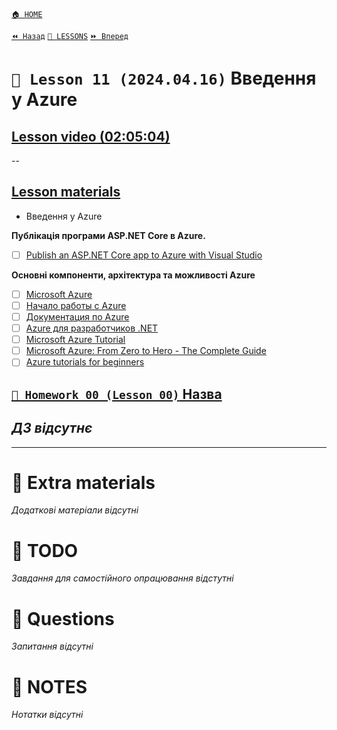 [`🏠 HOME`](../../../README.md)  

[`⏪ Назад`](../10/README.md)  [`📗 LESSONS`](../README.md)  [`⏩ Вперед`](../12/README.md)  

# `📗 Lesson 11 (2024.04.16)` Введення у Azure

## [Lesson video (02:05:04)](https://youtu.be/y_BgkUq401s)

--

## [Lesson materials](https://lms.ithillel.ua/groups/65a65fe34c3a2d3372eef8ea/lessons/65a65fe44c3a2d3372eef975)

- Введення у Azure

**Публікація програми ASP.NET Core в Azure.**

- [ ] [Publish an ASP.NET Core app to Azure with Visual Studio](https://learn.microsoft.com/en-us/aspnet/core/tutorials/publish-to-azure-webapp-using-vs?view=aspnetcore-8.0)

**Основнi компоненти, архiтектура та можливостi Azure**

- [ ] [Microsoft Azure](https://www.techtarget.com/searchcloudcomputing/definition/Windows-Azure)
- [ ] [Начало работы с Azure](https://azure.microsoft.com/ru-ru/get-started)
- [ ] [Документация по Azure](https://learn.microsoft.com/ru-ru/azure/?product=popular)
- [ ] [Azure для разработчиков .NET](https://learn.microsoft.com/ru-ru/dotnet/azure/)
- [ ] [Microsoft Azure Tutorial](https://www.tutorialspoint.com/microsoft_azure/index.htm)
- [ ] [Microsoft Azure: From Zero to Hero - The Complete Guide](https://www.udemy.com/course/microsoft-azure-from-zero-to-hero-the-complete-guide/)
- [ ] [Azure tutorials for beginners](https://www.pragimtech.com/blog/azure/azure-tutorials-for-beginners/)

## [`📕 Homework 00 (Lesson 00)` Назва]()  
*ДЗ відсутнє*
--

---

# 📘 Extra materials

*Додаткові матеріали відсутні*

# 📘 TODO
*Завдання для самостійного опрацювання відстутні*

# 📘 Questions
*Запитання відсутні*

# 📘 NOTES
*Нотатки відсутні*